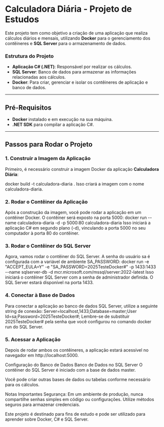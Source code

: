 # **Calculadora Diária - Projeto de Estudos**

Este projeto tem como objetivo a criação de uma aplicação que realiza cálculos diários e mensais, utilizando **Docker** para o gerenciamento dos contêineres e **SQL Server** para o armazenamento de dados.

### **Estrutura do Projeto**
- **Aplicação C# (.NET)**: Responsável por realizar os cálculos.
- **SQL Server**: Banco de dados para armazenar as informações relacionadas aos cálculos.
- **Docker**: Para criar, gerenciar e isolar os contêineres de aplicação e banco de dados.

---

## **Pré-Requisitos**

- **Docker** instalado e em execução na sua máquina.
- **.NET SDK** para compilar a aplicação C#.

---

## **Passos para Rodar o Projeto**

### **1. Construir a Imagem da Aplicação**

Primeiro, é necessário construir a imagem Docker da aplicação **Calculadora Diária**:

docker build -t calculadora-diaria .
Isso criará a imagem com o nome calculadora-diaria.

### 2. Rodar o Contêiner da Aplicação
Após a construção da imagem, você pode rodar a aplicação em um contêiner Docker. O contêiner será exposto na porta 5000:
docker run --name calculadora-diaria -d -p 5000:80 calculadora-diaria
Isso iniciará a aplicação C# em segundo plano (-d), vinculando a porta 5000 no seu computador à porta 80 do contêiner.

### 3. Rodar o Contêiner do SQL Server
Agora, vamos rodar o contêiner do SQL Server. A senha do usuário sa é configurada com a variável de ambiente SA_PASSWORD:
docker run -e "ACCEPT_EULA=Y" -e "SA_PASSWORD=2025TesteDocker#" -p 1433:1433 --name sqlserver-db -d mcr.microsoft.com/mssql/server:2022-latest
Isso iniciará o contêiner SQL Server com a senha de administrador definida. O SQL Server estará disponível na porta 1433.

### 4. Conectar à Base de Dados
Para conectar a aplicação ao banco de dados SQL Server, utilize a seguinte string de conexão:
Server=localhost,1433;Database=master;User Id=sa;Password=2025TesteDocker#;
Lembre-se de substituir 2025TesteDocker# pela senha que você configurou no comando docker run do SQL Server.

### 5. Acessar a Aplicação
Depois de rodar ambos os contêineres, a aplicação estará acessível no navegador em http://localhost:5000.

Configuração do Banco de Dados
Banco de Dados no SQL Server
O contêiner do SQL Server é iniciado com a base de dados master.

Você pode criar outras bases de dados ou tabelas conforme necessário para os cálculos.

Notas Importantes
Segurança: Em um ambiente de produção, nunca compartilhe senhas simples em código ou configurações. Utilize métodos seguros para armazenar credenciais.

Este projeto é destinado para fins de estudo e pode ser utilizado para aprender sobre Docker, C# e SQL Server.
